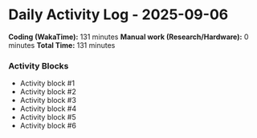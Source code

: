# Daily Activity Log - 2025-09-06

**Coding (WakaTime):** 131 minutes
**Manual work (Research/Hardware):** 0 minutes
**Total Time:** 131 minutes

### Activity Blocks
- Activity block #1
- Activity block #2
- Activity block #3
- Activity block #4
- Activity block #5
- Activity block #6
